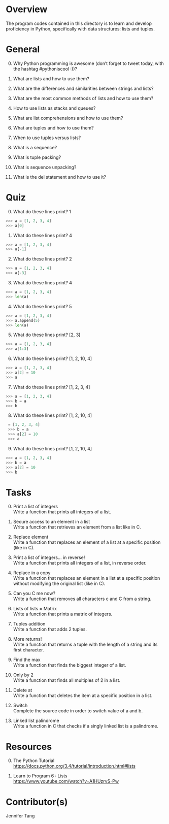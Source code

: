 # Overview #
The program codes contained in this directory is to learn and develop proficiency in Python, specifically with data structures: lists and tuples.

# General #
0. Why Python programming is awesome (don’t forget to tweet today, with the hashtag #pythoniscool :))?  


1. What are lists and how to use them?  


2. What are the differences and similarities between strings and lists?  


3. What are the most common methods of lists and how to use them?  


4. How to use lists as stacks and queues?  


5. What are list comprehensions and how to use them?  


6. What are tuples and how to use them?  


7. When to use tuples versus lists?  


8. What is a sequence?  


9. What is tuple packing?  


10. What is sequence unpacking?  


11. What is the del statement and how to use it?  



# Quiz #
0. What do these lines print?  1  
```python
>>> a = [1, 2, 3, 4]
>>> a[0]
```

1. What do these lines print?  4  
```python
>>> a = [1, 2, 3, 4]
>>> a[-1]
```

2. What do these lines print?  2  
```python
>>> a = [1, 2, 3, 4]
>>> a[-3]
```

3. What do these lines print?  4  
```python
>>> a = [1, 2, 3, 4]
>>> len(a)
```

4. What do these lines print?  5  
```python
>>> a = [1, 2, 3, 4]
>>> a.append(5)
>>> len(a)
```

5. What do these lines print?  [2, 3]  
```python
>>> a = [1, 2, 3, 4]
>>> a[1:3]
```

6. What do these lines print?  [1, 2, 10, 4]  
```python
>>> a = [1, 2, 3, 4]
>>> a[2] = 10
>>> a
```

7. What do these lines print?  [1, 2, 3, 4]  
```python
>>> a = [1, 2, 3, 4]
>>> b = a
>>> b
```

8. What do these lines print?  [1, 2, 10, 4]  
```python
 = [1, 2, 3, 4]
 >>> b = a
 >>> a[2] = 10
 >>> a
```

9. What do these lines print?  [1, 2, 10, 4]  
```python
>>> a = [1, 2, 3, 4]
>>> b = a
>>> a[2] = 10
>>> b
```

# Tasks #
0. Print a list of integers  
Write a function that prints all integers of a list.  

1. Secure access to an element in a list   
Write a function that retrieves an element from a list like in C.  

2. Replace element  
Write a function that replaces an element of a list at a specific position (like in C).  

3. Print a list of integers... in reverse!  
Write a function that prints all integers of a list, in reverse order.  

4. Replace in a copy  
Write a function that replaces an element in a list at a specific position without modifying the original list (like in C).  

5. Can you C me now?  
Write a function that removes all characters c and C from a string.  

6. Lists of lists = Matrix  
Write a function that prints a matrix of integers.  

7. Tuples addition   
Write a function that adds 2 tuples.  

8. More returns!  
Write a function that returns a tuple with the length of a string and its first character.  

9. Find the max  
Write a function that finds the biggest integer of a list.  

10. Only by 2  
Write a function that finds all multiples of 2 in a list.  

11. Delete at   
Write a function that deletes the item at a specific position in a list.  

12. Switch   
Complete the source code in order to switch value of a and b.  

13. Linked list palindrome   
Write a function in C that checks if a singly linked list is a palindrome.  

# Resources #
0. The Python Tutorial  
https://docs.python.org/3.4/tutorial/introduction.html#lists  

1. Learn to Program 6 : Lists  
https://www.youtube.com/watch?v=A1HUzrvS-Pw  

# Contributor(s) #
Jennifer Tang  
